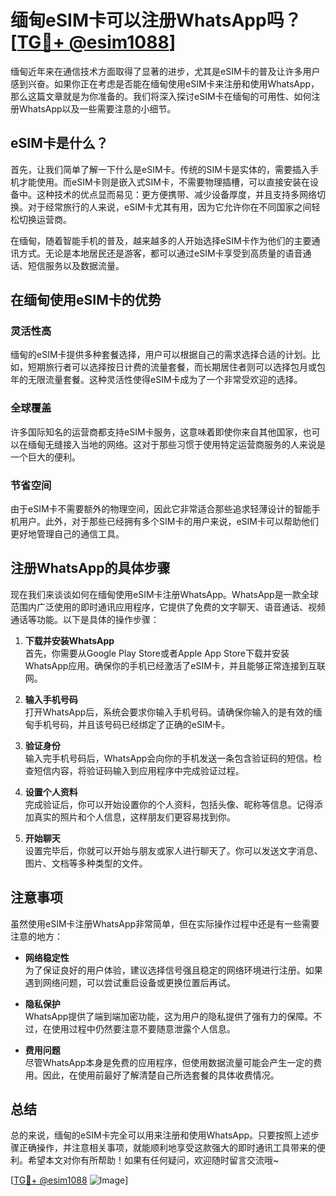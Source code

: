 # 缅甸eSIM卡可以注册WhatsApp吗？[[TG💪+ @esim1088](https://t.me/s/esim1088)]

缅甸近年来在通信技术方面取得了显著的进步，尤其是eSIM卡的普及让许多用户感到兴奋。如果你正在考虑是否能在缅甸使用eSIM卡来注册和使用WhatsApp，那么这篇文章就是为你准备的。我们将深入探讨eSIM卡在缅甸的可用性、如何注册WhatsApp以及一些需要注意的小细节。

## eSIM卡是什么？

首先，让我们简单了解一下什么是eSIM卡。传统的SIM卡是实体的，需要插入手机才能使用。而eSIM卡则是嵌入式SIM卡，不需要物理插槽，可以直接安装在设备中。这种技术的优点显而易见：更方便携带、减少设备厚度，并且支持多网络切换。对于经常旅行的人来说，eSIM卡尤其有用，因为它允许你在不同国家之间轻松切换运营商。

在缅甸，随着智能手机的普及，越来越多的人开始选择eSIM卡作为他们的主要通讯方式。无论是本地居民还是游客，都可以通过eSIM卡享受到高质量的语音通话、短信服务以及数据流量。

## 在缅甸使用eSIM卡的优势

### 灵活性高
缅甸的eSIM卡提供多种套餐选择，用户可以根据自己的需求选择合适的计划。比如，短期旅行者可以选择按日计费的流量套餐，而长期居住者则可以选择包月或包年的无限流量套餐。这种灵活性使得eSIM卡成为了一个非常受欢迎的选择。

### 全球覆盖
许多国际知名的运营商都支持eSIM卡服务，这意味着即使你来自其他国家，也可以在缅甸无缝接入当地的网络。这对于那些习惯于使用特定运营商服务的人来说是一个巨大的便利。

### 节省空间
由于eSIM卡不需要额外的物理空间，因此它非常适合那些追求轻薄设计的智能手机用户。此外，对于那些已经拥有多个SIM卡的用户来说，eSIM卡可以帮助他们更好地管理自己的通信工具。

## 注册WhatsApp的具体步骤

现在我们来谈谈如何在缅甸使用eSIM卡注册WhatsApp。WhatsApp是一款全球范围内广泛使用的即时通讯应用程序，它提供了免费的文字聊天、语音通话、视频通话等功能。以下是具体的操作步骤：

1. **下载并安装WhatsApp**  
   首先，你需要从Google Play Store或者Apple App Store下载并安装WhatsApp应用。确保你的手机已经激活了eSIM卡，并且能够正常连接到互联网。

2. **输入手机号码**  
   打开WhatsApp后，系统会要求你输入手机号码。请确保你输入的是有效的缅甸手机号码，并且该号码已经绑定了正确的eSIM卡。

3. **验证身份**  
   输入完手机号码后，WhatsApp会向你的手机发送一条包含验证码的短信。检查短信内容，将验证码输入到应用程序中完成验证过程。

4. **设置个人资料**  
   完成验证后，你可以开始设置你的个人资料，包括头像、昵称等信息。记得添加真实的照片和个人信息，这样朋友们更容易找到你。

5. **开始聊天**  
   设置完毕后，你就可以开始与朋友或家人进行聊天了。你可以发送文字消息、图片、文档等多种类型的文件。

## 注意事项

虽然使用eSIM卡注册WhatsApp非常简单，但在实际操作过程中还是有一些需要注意的地方：

- **网络稳定性**  
  为了保证良好的用户体验，建议选择信号强且稳定的网络环境进行注册。如果遇到网络问题，可以尝试重启设备或更换位置后再试。

- **隐私保护**  
  WhatsApp提供了端到端加密功能，这为用户的隐私提供了强有力的保障。不过，在使用过程中仍然要注意不要随意泄露个人信息。

- **费用问题**  
  尽管WhatsApp本身是免费的应用程序，但使用数据流量可能会产生一定的费用。因此，在使用前最好了解清楚自己所选套餐的具体收费情况。

## 总结

总的来说，缅甸的eSIM卡完全可以用来注册和使用WhatsApp。只要按照上述步骤正确操作，并注意相关事项，就能顺利地享受这款强大的即时通讯工具带来的便利。希望本文对你有所帮助！如果有任何疑问，欢迎随时留言交流哦~ 

[[TG💪+ @esim1088](https://t.me/s/esim1088) ![Image](https://i.postimg.cc/4NQfJmqS/Snipaste-2025-05-13-00-14-12.png)]